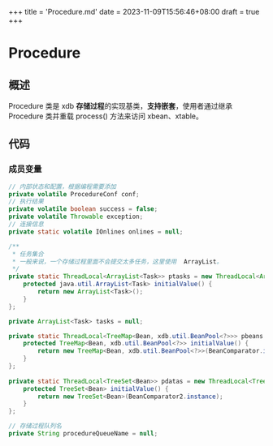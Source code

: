 +++
title = 'Procedure.md'
date = 2023-11-09T15:56:46+08:00
draft = true
+++

# Procedure

## 概述

Procedure 类是 xdb **存储过程**的实现基类，**支持嵌套**，使用者通过继承 Procedure 类并重载 process() 方法来访问 xbean、xtable。

## 代码

### 成员变量

```java
// 内部状态和配置，根据编程需要添加
private volatile ProcedureConf conf;
// 执行结果
private volatile boolean success = false;
private volatile Throwable exception;
// 连接信息
private static volatile IOnlines onlines = null;

/**
 * 任务集合
 * 一般来说，一个存储过程里面不会提交太多任务，这里使用  ArrayList。
 */
private static ThreadLocal<ArrayList<Task>> ptasks = new ThreadLocal<ArrayList<Task>>() {
    protected java.util.ArrayList<Task> initialValue() {
        return new ArrayList<Task>();
    }
};

private ArrayList<Task> tasks = null;

private static ThreadLocal<TreeMap<Bean, xdb.util.BeanPool<?>>> pbeans = new ThreadLocal<TreeMap<Bean, xdb.util.BeanPool<?>>>() {
    protected TreeMap<Bean, xdb.util.BeanPool<?>> initialValue() {
        return new TreeMap<Bean, xdb.util.BeanPool<?>>(BeanComparator.instance);
    }
};
	
private static ThreadLocal<TreeSet<Bean>> pdatas = new ThreadLocal<TreeSet<Bean>>() {
    protected TreeSet<Bean> initialValue() {
        return new TreeSet<Bean>(BeanComparator2.instance);
    }
};

// 存储过程队列名
private String procedureQueueName = null;
```

